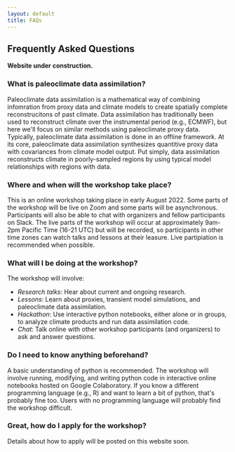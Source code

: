 ```yaml
---
layout: default
title: FAQs
---
```


## Frequently Asked Questions

**Website under construction.**

### What is paleoclimate data assimilation?

Paleoclimate data assimilation is a mathematical way of combining infomration from proxy data and climate models to create spatially complete reconstrucitons of past climate. Data assimilation has traditionally been used to reconstruct climate over the instrumental period (e.g., ECMWF), but here we'll focus on similar methods using paleoclimate proxy data. Typically, paleoclimate data assimilation is done in an offline framework. At its core, paleoclimate data assimilation synthesizes quantitive proxy data with covariances from climate model output. Put simply, data assimilation reconstructs climate in poorly-sampled regions by using typical model relationships with regions with data.

### Where and when will the workshop take place?

This is an online workshop taking place in early August 2022. Some parts of the workshop will be live on Zoom and some parts will be asynchronous. Participants will also be able to chat with organizers and fellow participants on Slack. The live parts of the workshop will occur at approximately 9am-2pm Pacific Time (16-21 UTC) but will be recorded, so participants in other time zones can watch talks and lessons at their leasure. Live partipiation is recommended when possible.

### What will I be doing at the workshop?

The workshop will involve:
- *Research talks*: Hear about current and ongoing research.
- *Lessons*: Learn about proxies, transient model simulations, and paleoclimate data assimilation.
- *Hackathon*: Use interactive python notebooks, either alone or in groups, to analyze climate products and run data assimilation code.
- *Chat*: Talk online with other workshop participants (and organizers) to ask and answer questions.

### Do I need to know anything beforehand?

A basic understanding of python is recommended. The workshop will involve running, modifying, and writing python code in interactive online notebooks hosted on Google Colaboratory. If you know a different programming language (e.g., R) and want to learn a bit of python, that's probably fine too. Users with no programming language will probably find the workshop difficult.

### Great, how do I apply for the workshop?

Details about how to apply will be posted on this website soon.
